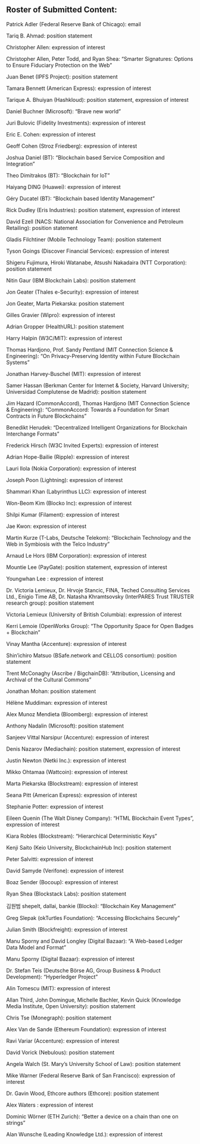 ## Roster of Submitted Content:

Patrick Adler (Federal Reserve Bank of Chicago): email

Tariq B. Ahmad: position statement

Christopher Allen: expression of interest

Christopher Allen, Peter Todd, and Ryan Shea: “Smarter Signatures: Options to Ensure Fiduciary Protection on the Web”

Juan Benet (IPFS Project): position statement

Tamara Bennett (American Express): expression of interest

Tarique A. Bhuiyan (Hashkloud): position statement, expression of interest

Daniel Buchner (Microsoft): “Brave new world”

Juri Bulovic (Fidelity Investments): expression of interest

Eric E. Cohen: expression of interest

Geoff Cohen (Stroz Friedberg): expression of interest

Joshua Daniel (BT): “Blockchain based Service Composition and Integration”

Theo Dimitrakos (BT): “Blockchain for IoT”

Haiyang DING (Huawei): expression of interest

Géry Ducatel (BT): “Blockchain based Identity Management”

Rick Dudley (Eris Industries): position statement, expression of interest

David Ezell (NACS: National Association for Convenience and Petroleum Retailing): position statement

Gladis Filchtiner (Mobile Technology Team): position statement

Tyson Goings (Discover Financial Services): expression of interest

Shigeru Fujimura, Hiroki Watanabe, Atsushi Nakadaira (NTT Corporation): position statement

Nitin Gaur (IBM Blockchain Labs): position statement

Jon Geater (Thales e-Security): expression of interest

Jon Geater, Marta Piekarska: position statement

Gilles Gravier (Wipro): expression of interest

Adrian Gropper (HealthURL): position statement

Harry Halpin (W3C/MIT): expression of interest

Thomas Hardjono, Prof. Sandy Pentland (MIT Connection Science & Engineering): “On Privacy-Preserving Identity within Future Blockchain Systems”

Jonathan Harvey-Buschel (MIT): expression of interest

Samer Hassan (Berkman Center for Internet & Society, Harvard University; Universidad Complutense de Madrid): position statement

Jim Hazard (CommonAccord), Thomas Hardjono (MIT Connection Science & Engineering): “CommonAccord: Towards a Foundation for Smart Contracts in Future Blockchains”

Benedikt Herudek: “Decentralized Intelligent Organizations for Blockchain Interchange Formats”

Frederick Hirsch (W3C Invited Experts): expression of interest

Adrian Hope-Bailie (Ripple): expression of interest

Lauri Ilola (Nokia Corporation): expression of interest

Joseph Poon (Lightning): expression of interest

Shammari Khan (Labyrinthus LLC): expression of interest

Won-Beom Kim (Blocko Inc): expression of interest

Shilpi Kumar (Filament): expression of interest

Jae Kwon: expression of interest

Martin Kurze (T-Labs, Deutsche Telekom): “Blockchain Technology and the Web in Symbiosis with the Telco Industry”

Arnaud Le Hors (IBM Corporation): expression of interest

Mountie Lee (PayGate): position statement, expression of interest

Youngwhan Lee : expression of interest

Dr. Victoria Lemieux, Dr. Hrvoje Stancic, FINA, Teched Consulting Services Ltd., Enigio Time AB, Dr. Natasha Khramtsovsky (InterPARES Trust TRUSTER research group): position statement

Victoria Lemieux (University of British Columbia): expression of interest

Kerri Lemoie (OpenWorks Group): “The Opportunity Space for Open Badges + Blockchain”

Vinay Mantha (Accenture): expression of interest

Shin’ichiro Matsuo (BSafe.network and CELLOS consortium): position statement

Trent McConaghy (Ascribe / BigchainDB): “Attribution, Licensing and Archival of the Cultural Commons”

Jonathan Mohan: position statement

Hélène Muddiman: expression of interest

Alex Munoz Mendieta (Bloomberg): expression of interest

Anthony Nadalin (Microsoft): position statement

Sanjeev Vittal Narsipur (Accenture): expression of interest

Denis Nazarov (Mediachain): position statement, expression of interest

Justin Newton (Netki Inc.): expression of interest

Mikko Ohtamaa (Wattcoin): expression of interest

Marta Piekarska (Blockstream): expression of interest

Seana Pitt (American Express): expression of interest

Stephanie Potter: expression of interest

Eileen Quenin (The Walt Disney Company): “HTML Blockchain Event Types”, expression of interest

Kiara Robles (Blockstream): “Hierarchical Deterministic Keys”

Kenji Saito (Keio University, BlockchainHub Inc): position statement

Peter Salvitti: expression of interest

David Samyde (Verifone): expression of interest

Boaz Sender (Bocoup): expression of interest

Ryan Shea (Blockstack Labs): position statement

김원범 shepelt, dallai, bankie (Blocko): “Blockchain Key Management”

Greg Slepak (okTurtles Foundation): “Accessing Blockchains Securely”

Julian Smith (Blockfreight): expression of interest

Manu Sporny and David Longley (Digital Bazaar): “A Web-based Ledger Data Model and Format”

Manu Sporny (Digital Bazaar): expression of interest

Dr. Stefan Teis (Deutsche Börse AG, Group Business & Product Development): “Hyperledger Project”

Alin Tomescu (MIT): expression of interest

Allan Third, John Domingue, Michelle Bachler, Kevin Quick (Knowledge Media Institute, Open University): position statement

Chris Tse (Monegraph): position statement

Alex Van de Sande (Ethereum Foundation): expression of interest

Ravi Variar (Accenture): expression of interest

David Vorick (Nebulous): position statement

Angela Walch (St. Mary’s University School of Law): position statement

Mike Warner (Federal Reserve Bank of San Francisco): expression of interest

Dr. Gavin Wood, Ethcore authors (Ethcore): position statement

Alex Waters : expression of interest

Dominic Wörner (ETH Zurich): “Better a device on a chain than one on strings”

Alan Wunsche (Leading Knowledge Ltd.): expression of interest
